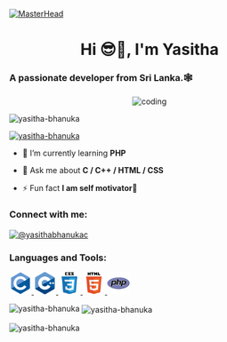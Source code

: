 [![MasterHead](https://i.pinimg.com/originals/0f/25/e4/0f25e4668c1c7740b5ed41835339d67f.gif)]()
<h1 align="center">Hi 😎🗽, I'm Yasitha </h1>

<h3 align="bottom">A passionate developer from Sri Lanka.🕸</h3>
<p align="center"><img align="center" alt="coding" width="400" height="300"  src="https://38.media.tumblr.com/b280a388fc5c8b88a78912b47e482af6/tumblr_n7sb7eI5zg1sfhzt8o1_500.gif">
</p>
<p align="left"> <img src="https://komarev.com/ghpvc/?username=yasitha-bhanuka&label=Profile%20views&color=0e75b6&style=flat" alt="yasitha-bhanuka" /> </p>

<p align="left"> <a href="https://github.com/ryo-ma/github-profile-trophy"><img src="https://github-profile-trophy.vercel.app/?username=yasitha-bhanuka" alt="yasitha-bhanuka" /></a> </p>

- 🌱 I’m currently learning **PHP**

- 💬 Ask me about **C / C++ / HTML / CSS**

- ⚡ Fun fact **I am self motivator🧘**

<h3 align="left">Connect with me:</h3>
<p align="left">
<a href="https://www.hackerrank.com/@yasithabhanukac" target="blank"><img align="center" src="https://raw.githubusercontent.com/rahuldkjain/github-profile-readme-generator/master/src/images/icons/Social/hackerrank.svg" alt="@yasithabhanukac" height="30" width="40" /></a>
</p>

<h3 align="left">Languages and Tools:</h3>
<p align="left"> <a href="https://www.cprogramming.com/" target="_blank" rel="noreferrer"> <img src="https://raw.githubusercontent.com/devicons/devicon/master/icons/c/c-original.svg" alt="c" width="40" height="40"/> </a> <a href="https://www.w3schools.com/cpp/" target="_blank" rel="noreferrer"> <img src="https://raw.githubusercontent.com/devicons/devicon/master/icons/cplusplus/cplusplus-original.svg" alt="cplusplus" width="40" height="40"/> </a> <a href="https://www.w3schools.com/css/" target="_blank" rel="noreferrer"> <img src="https://raw.githubusercontent.com/devicons/devicon/master/icons/css3/css3-original-wordmark.svg" alt="css3" width="40" height="40"/> </a> <a href="https://www.w3.org/html/" target="_blank" rel="noreferrer"> <img src="https://raw.githubusercontent.com/devicons/devicon/master/icons/html5/html5-original-wordmark.svg" alt="html5" width="40" height="40"/> </a> <a href="https://www.php.net" target="_blank" rel="noreferrer"> <img src="https://raw.githubusercontent.com/devicons/devicon/master/icons/php/php-original.svg" alt="php" width="40" height="40"/> </a> </p>

<p><img align="left" src="https://github-readme-stats.vercel.app/api/top-langs?username=yasitha-bhanuka&show_icons=true&locale=en&layout=compact" alt="yasitha-bhanuka" /></p>

<p>&nbsp;<img align="center" src="https://github-readme-stats.vercel.app/api?username=yasitha-bhanuka&show_icons=true&locale=en" alt="yasitha-bhanuka" /></p>

<p><img align="center" src="https://github-readme-streak-stats.herokuapp.com/?user=yasitha-bhanuka&" alt="yasitha-bhanuka" /></p>
